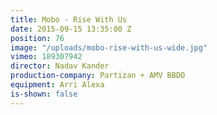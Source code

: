 ```yaml
---
title: Mobo - Rise With Us
date: 2015-09-15 13:35:00 Z
position: 76
image: "/uploads/mobo-rise-with-us-wide.jpg"
vimeo: 189307942
director: Nadav Kander
production-company: Partizan + AMV BBDO
equipment: Arri Alexa
is-shown: false
---
```


